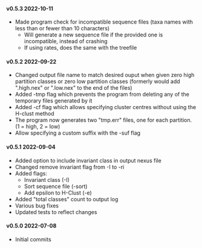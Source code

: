 #### v0.5.3 2022-10-11
- Made program check for incompatible sequence files (taxa names with less than or fewer than 10 characters)
	- Will generate a new sequence file if the provided one is incompatible, instead of crashing
	- If using rates, does the same with the treefile

#### v0.5.2 2022-09-22
- Changed output file name to match desired ouput when given zero high partition classes or zero low partition classes
  (formerly would add ".high.nex" or ".low.nex" to the end of the files)
- Added -tmp flag which prevents the program from deleting any of the temporary files generated by it
- Added -cf flag which allows specifying cluster centres without using the H-clust method 
- The program now generates two "tmp.err" files, one for each partition. (1 = high, 2 = low)
- Allow specifying a custom suffix with the -suf flag

#### v0.5.1 2022-09-04
- Added option to include invariant class in output nexus file
- Changed remove invariant flag from -I to -ri
- Added flags:
	- Invariant class (-I)
	- Sort sequence file (-sort)
	- Add epsilon to H-Clust (-e)
- Added "total classes" count to output log
- Various bug fixes
- Updated tests to reflect changes

#### v0.5.0 2022-07-08 
- Initial commits